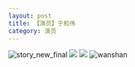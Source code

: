 ```yaml
---
layout: post
title: 【演员】于和伟
category: 演员
---
```

![story_new_final](http://rbwl8nwm4.hd-bkt.clouddn.com/img/story_new_final_0322.png)
![](http://rbwl8nwm4.hd-bkt.clouddn.com/img/yuhewei-0316-1.PNG)
![](http://rbwl8nwm4.hd-bkt.clouddn.com/img/yuhewei-0316-2.PNG)
![wanshan](http://rbwl8nwm4.hd-bkt.clouddn.com/img/wanshan.png)

  




